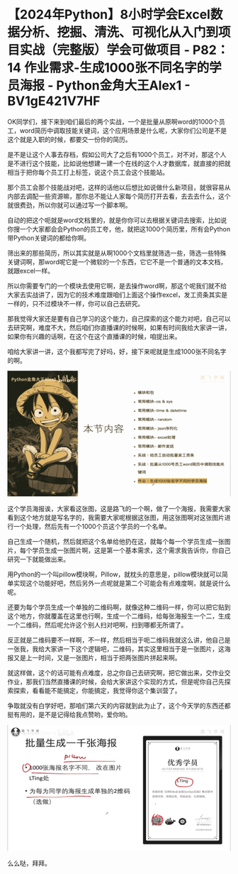 # 【2024年Python】8小时学会Excel数据分析、挖掘、清洗、可视化从入门到项目实战（完整版）学会可做项目 - P82：14 作业需求-生成1000张不同名字的学员海报 - Python金角大王Alex1 - BV1gE421V7HF

OK同学们，接下来到咱们最后的两个实战，一个是批量从原啊word的1000个员工，word简历中调取技能关键词，这个应用场景是什么呢，大家你们公司是不是这个就是入职的时候，都要交一份你的简历。

是不是让这个人事去存档，假如公司大了之后有1000个员工，对不对，那这个人是不进行这个技能，比如说他想建一建一个在线的这个人才数据库，就直接的把就相当于把你每个员工打上标签，说这个员工会这个技能站。

那个员工会那个技能战对吧，这样的话他以后想比如说做什么新项目，就很容易从内部去调配一些资源嘛，那你总不能让人家每个简历打开去看，去去去什么，这个就很费劲，所以你就可以通过写一个脚本啊。

自动的把这个呃就是word文档里的，就是你你可以去根据关键词去搜索，比如说你搜一个大家都会会Python的员工夸，他，就把这1000个简历里，所有会Python带Python关键词的都给你啊。

筛出来的那些简历，所以其实就是从啊1000个文档里就筛选一些，筛选一些特殊关键词啊，那word呢它是一个微软的一个东西，它它不是一个普通的文本文档，就跟excel一样。

所以你需要专门的一个模块去使用它啊，是去操作word啊，那这个呢我们就不给大家去实战讲了，因为它的技术难度跟咱们上面这个操作excel，发工资条其实是一样的，只不过模块不一样，你可以自己去研究。

那我觉得大家还是要有自己学习的这个能力，自己探索的这个能力对吧，自己可以去研究啊，难度不大，然后咱们你直播课的时候啊，如果有时间我给大家讲一讲，如果你有兴趣的话啊，在这个在这个直播课的时候，咱提出来。

咱给大家讲一讲，这个我都写完了好吗，好，接下来呢就是生成1000张不同名字的啊。

![](img/f871b8a8a8789b19c0dd192c0f639ca9_1.png)

这个学员海报诶，大家看这张图，这是路飞的一个啊，做了一个海报，我需要大家看到这个地方就是写名字的，我需要大家呢根据这张图，用这张图啊对这张图片进行一个处理，然后先有一个1000个员这个学员的一个名单。

自己生成一个随机，然后就把这个名单给他扔在这，就每个每一个学员生成一张图片，每个学员生成一张图片啊，这是第一个基本需求，这个需求我告诉你，你自己研究一下就能做出来。

用Python的一个叫pillow模块啊，Pillow，就枕头的意思是，pillow模块就可以简单实现这个功能好吧，然后另外一点呢就是第二个可能会有点难度啊，就是说什么呢。

还要为每个学员生成一个单独的二维码啊，就像这种二维码一样，你可以把它贴到这个地方，你就覆盖在这里也行啊，生成一个二维码，给每张海报生一个二，生成一个二维码，然后呢允许这个别人扫对吧啊，扫到哪都无所谓了。

反正就是二维码要不一样啊，不一样，然后相当于呃二维码我就这么讲，他自己是一张我，我给大家讲一下这个逻辑吧，二维码，其实这里相当于是一张图片，这海报又是上一时间，又是一张图片，相当于把两张图片拼起来啊。

就这样做，这个的话可能有点难度，总之你自己去研究啊，把它做出来，交作业交作业，那我们当然直播课的时候，会给大家讲这个实现的方式，但是呢你自己先探索探索，看看能不能搞定，你能搞定，我觉得你这个集训营了。

争取就没有白学好吧，那咱们第六天的内容就到此为止了，这个今天学的东西还都挺有用的，是不是记得给我点赞哟，爱你哟。



![](img/f871b8a8a8789b19c0dd192c0f639ca9_3.png)

么么哒，拜拜。